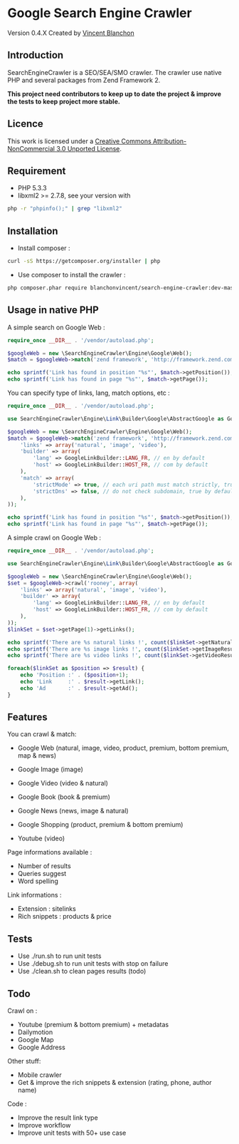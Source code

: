Google Search Engine Crawler
===================

Version 0.4.X Created by [Vincent Blanchon](http://developpeur-zend-framework.fr/)

Introduction
------------

SearchEngineCrawler is a SEO/SEA/SMO crawler. The crawler use native PHP and several packages from Zend Framework 2.

**This project need contributors to keep up to date the project & improve the tests to keep project more stable.**

Licence
------------
This work is licensed under a [Creative Commons Attribution-NonCommercial 3.0 Unported License](http://creativecommons.org/licenses/by-nc/3.0/).

Requirement
------------
* PHP 5.3.3
* libxml2 >= 2.7.8, see your version with

```sh
php -r "phpinfo();" | grep "libxml2"
```

Installation
------------

* Install composer :
```sh
curl -sS https://getcomposer.org/installer | php
```

* Use composer to install the crawler :
```sh
php composer.phar require blanchonvincent/search-engine-crawler:dev-master
```

Usage in native PHP
------------

A simple search on Google Web :

```php
require_once __DIR__ . '/vendor/autoload.php';

$googleWeb = new \SearchEngineCrawler\Engine\Google\Web();
$match = $googleWeb->match('zend framework', 'http://framework.zend.com');

echo sprintf('Link has found in position "%s"', $match->getPosition());
echo sprintf('Link has found in page "%s"', $match->getPage());
```

You can specify type of links, lang, match options, etc :

```php
require_once __DIR__ . '/vendor/autoload.php';

use SearchEngineCrawler\Engine\Link\Builder\Google\AbstractGoogle as GoogleLinkBuilder;

$googleWeb = new \SearchEngineCrawler\Engine\Google\Web();
$match = $googleWeb->match('zend framework', 'http://framework.zend.com', array(
    'links' => array('natural', 'image', 'video'),
    'builder' => array(
        'lang' => GoogleLinkBuilder::LANG_FR, // en by default
        'host' => GoogleLinkBuilder::HOST_FR, // com by default
    ),
    'match' => array(
        'strictMode' => true, // each uri path must match strictly, true by default
        'strictDns' => false, // do not check subdomain, true by default
    ),
));

echo sprintf('Link has found in position "%s"', $match->getPosition());
echo sprintf('Link has found in page "%s"', $match->getPage());
```

A simple crawl on Google Web :

```php
require_once __DIR__ . '/vendor/autoload.php';

use SearchEngineCrawler\Engine\Link\Builder\Google\AbstractGoogle as GoogleLinkBuilder;

$googleWeb = new \SearchEngineCrawler\Engine\Google\Web();
$set = $googleWeb->crawl('rooney', array(
    'links' => array('natural', 'image', 'video'),
    'builder' => array(
        'lang' => GoogleLinkBuilder::LANG_FR, // en by default
        'host' => GoogleLinkBuilder::HOST_FR, // com by default
    ),
));
$linkSet = $set->getPage(1)->getLinks();

echo sprintf('There are %s natural links !', count($linkSet->getNaturalResults()));
echo sprintf('There are %s image links !', count($linkSet->getImageResults()));
echo sprintf('There are %s video links !', count($linkSet->getVideoResults()));

foreach($linkSet as $position => $result) {
    echo 'Position :' . ($position+1);
    echo 'Link     :' . $result->getLink();
    echo 'Ad       :' . $result->getAd();
}
```
Features
------------

You can crawl & match:

* Google Web (natural, image, video, product, premium, bottom premium, map & news)
* Google Image (image)
* Google Video (video & natural)
* Google Book (book & premium)
* Google News (news, image & natural)
* Google Shopping (product, premium & bottom premium)

* Youtube (video)

Page informations available :
* Number of results
* Queries suggest
* Word spelling

Link informations :
* Extension : sitelinks
* Rich snippets : products & price

Tests
------------

* Use ./run.sh to run unit tests
* Use ./debug.sh to run unit tests with stop on failure
* Use ./clean.sh to clean pages results (todo)

Todo
------------

Crawl on :
* Youtube (premium & bottom premium) + metadatas
* Dailymotion
* Google Map
* Google Address

Other stuff:
* Mobile crawler
* Get & improve the rich snippets & extension (rating, phone, author name)

Code :
* Improve the result link type
* Improve workflow
* Improve unit tests with 50+ use case